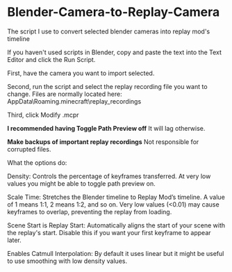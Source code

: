 # Blender-Camera-to-Replay-Camera
The script I use to convert selected blender cameras into replay mod's timeline


If you haven't used scripts in Blender, copy and paste the text into the Text Editor and click the Run Script.

First, have the camera you want to import selected.

Second, run the script and select the replay recording file you want to change. Files are normally located here: AppData\Roaming.minecraft\replay_recordings

Third, click Modify .mcpr

**I recommended having Toggle Path Preview off**
It will lag otherwise.

**Make backups of important replay recordings**
Not responsible for corrupted files.

What the options do:

Density: Controls the percentage of keyframes transferred. At very low values you might be able to toggle path preview on.

Scale Time: Stretches the Blender timeline to Replay Mod’s timeline. A value of 1 means 1:1, 2 means 1:2, and so on. Very low values (<0.01) may cause keyframes to overlap, preventing the replay from loading.

Scene Start is Replay Start: Automatically aligns the start of your scene with the replay's start. Disable this if you want your first keyframe to appear later.

Enables Catmull Interpolation: By default it uses linear but it might be useful to use smoothing with low density values.
